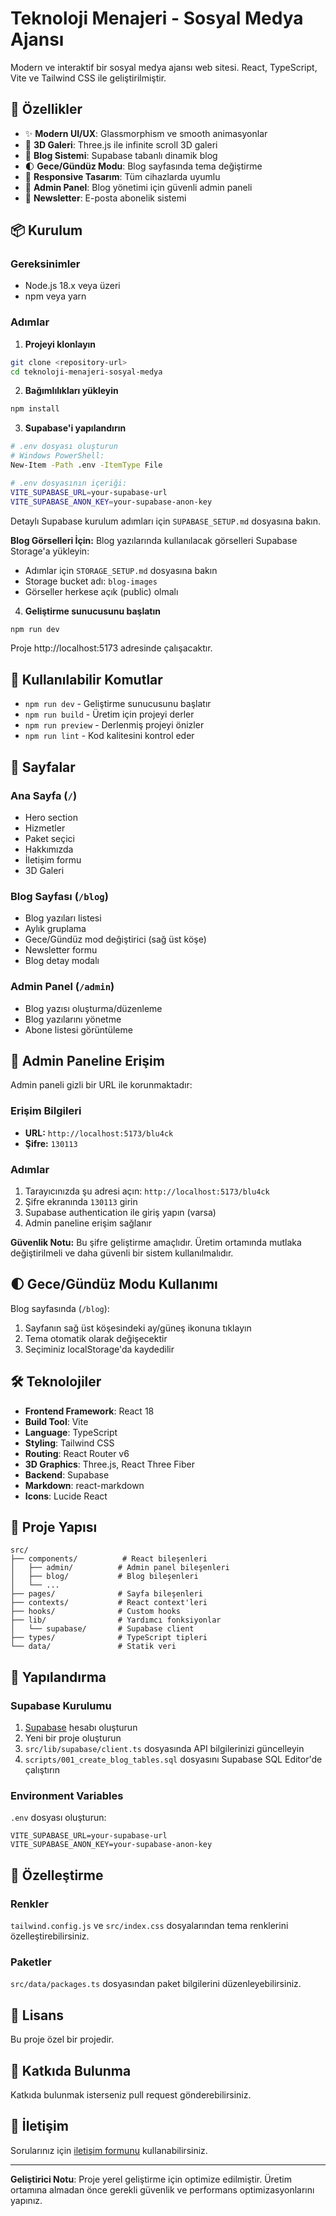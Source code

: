 # Teknoloji Menajeri - Sosyal Medya Ajansı

Modern ve interaktif bir sosyal medya ajansı web sitesi. React, TypeScript, Vite ve Tailwind CSS ile geliştirilmiştir.

## 🚀 Özellikler

- ✨ **Modern UI/UX**: Glassmorphism ve smooth animasyonlar
- 🎨 **3D Galeri**: Three.js ile infinite scroll 3D galeri
- 📝 **Blog Sistemi**: Supabase tabanlı dinamik blog
- 🌓 **Gece/Gündüz Modu**: Blog sayfasında tema değiştirme
- 📱 **Responsive Tasarım**: Tüm cihazlarda uyumlu
- 🔐 **Admin Panel**: Blog yönetimi için güvenli admin paneli
- 📧 **Newsletter**: E-posta abonelik sistemi

## 📦 Kurulum

### Gereksinimler
- Node.js 18.x veya üzeri
- npm veya yarn

### Adımlar

1. **Projeyi klonlayın**
```bash
git clone <repository-url>
cd teknoloji-menajeri-sosyal-medya
```

2. **Bağımlılıkları yükleyin**
```bash
npm install
```

3. **Supabase'i yapılandırın**
```bash
# .env dosyası oluşturun
# Windows PowerShell:
New-Item -Path .env -ItemType File

# .env dosyasının içeriği:
VITE_SUPABASE_URL=your-supabase-url
VITE_SUPABASE_ANON_KEY=your-supabase-anon-key
```

Detaylı Supabase kurulum adımları için `SUPABASE_SETUP.md` dosyasına bakın.

**Blog Görselleri İçin:**
Blog yazılarında kullanılacak görselleri Supabase Storage'a yükleyin:
- Adımlar için `STORAGE_SETUP.md` dosyasına bakın
- Storage bucket adı: `blog-images`
- Görseller herkese açık (public) olmalı

4. **Geliştirme sunucusunu başlatın**
```bash
npm run dev
```

Proje http://localhost:5173 adresinde çalışacaktır.

## 🎯 Kullanılabilir Komutlar

- `npm run dev` - Geliştirme sunucusunu başlatır
- `npm run build` - Üretim için projeyi derler
- `npm run preview` - Derlenmiş projeyi önizler
- `npm run lint` - Kod kalitesini kontrol eder

## 📄 Sayfalar

### Ana Sayfa (`/`)
- Hero section
- Hizmetler
- Paket seçici
- Hakkımızda
- İletişim formu
- 3D Galeri

### Blog Sayfası (`/blog`)
- Blog yazıları listesi
- Aylık gruplama
- Gece/Gündüz mod değiştirici (sağ üst köşe)
- Newsletter formu
- Blog detay modalı

### Admin Panel (`/admin`)
- Blog yazısı oluşturma/düzenleme
- Blog yazılarını yönetme
- Abone listesi görüntüleme

## 🔐 Admin Paneline Erişim

Admin paneli gizli bir URL ile korunmaktadır:

### Erişim Bilgileri
- **URL:** `http://localhost:5173/blu4ck`
- **Şifre:** `130113`

### Adımlar
1. Tarayıcınızda şu adresi açın: `http://localhost:5173/blu4ck`
2. Şifre ekranında `130113` girin
3. Supabase authentication ile giriş yapın (varsa)
4. Admin paneline erişim sağlanır

**Güvenlik Notu:** Bu şifre geliştirme amaçlıdır. Üretim ortamında mutlaka değiştirilmeli ve daha güvenli bir sistem kullanılmalıdır.

## 🌓 Gece/Gündüz Modu Kullanımı

Blog sayfasında (`/blog`):
1. Sayfanın sağ üst köşesindeki ay/güneş ikonuna tıklayın
2. Tema otomatik olarak değişecektir
3. Seçiminiz localStorage'da kaydedilir

## 🛠️ Teknolojiler

- **Frontend Framework**: React 18
- **Build Tool**: Vite
- **Language**: TypeScript
- **Styling**: Tailwind CSS
- **Routing**: React Router v6
- **3D Graphics**: Three.js, React Three Fiber
- **Backend**: Supabase
- **Markdown**: react-markdown
- **Icons**: Lucide React

## 📁 Proje Yapısı

```
src/
├── components/          # React bileşenleri
│   ├── admin/          # Admin panel bileşenleri
│   ├── blog/           # Blog bileşenleri
│   └── ...
├── pages/              # Sayfa bileşenleri
├── contexts/           # React context'leri
├── hooks/              # Custom hooks
├── lib/                # Yardımcı fonksiyonlar
│   └── supabase/       # Supabase client
├── types/              # TypeScript tipleri
└── data/               # Statik veri
```

## 🔧 Yapılandırma

### Supabase Kurulumu
1. [Supabase](https://supabase.com) hesabı oluşturun
2. Yeni bir proje oluşturun
3. `src/lib/supabase/client.ts` dosyasında API bilgilerinizi güncelleyin
4. `scripts/001_create_blog_tables.sql` dosyasını Supabase SQL Editor'de çalıştırın

### Environment Variables
`.env` dosyası oluşturun:
```env
VITE_SUPABASE_URL=your-supabase-url
VITE_SUPABASE_ANON_KEY=your-supabase-anon-key
```

## 🎨 Özelleştirme

### Renkler
`tailwind.config.js` ve `src/index.css` dosyalarından tema renklerini özelleştirebilirsiniz.

### Paketler
`src/data/packages.ts` dosyasından paket bilgilerini düzenleyebilirsiniz.

## 📝 Lisans

Bu proje özel bir projedir.

## 🤝 Katkıda Bulunma

Katkıda bulunmak isterseniz pull request gönderebilirsiniz.

## 📧 İletişim

Sorularınız için [iletişim formunu](http://localhost:5173/#contact) kullanabilirsiniz.

---

**Geliştirici Notu**: Proje yerel geliştirme için optimize edilmiştir. Üretim ortamına almadan önce gerekli güvenlik ve performans optimizasyonlarını yapınız.

